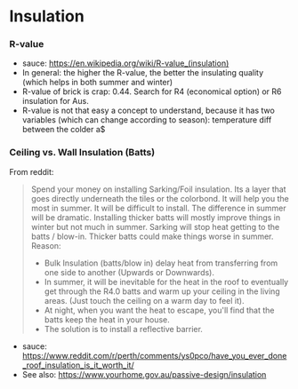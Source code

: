 # Insulation

### R-value

* sauce: https://en.wikipedia.org/wiki/R-value_(insulation)
* In general: the higher the R-value, the better the insulating quality (which helps in both summer and winter)
* R-value of brick is crap: 0.44. Search for R4 (economical option) or R6 insulation for Aus.
* R-value is not that easy a concept to understand, because it has two variables (which can change according to season): temperature diff between the colder a$

### Ceiling vs. Wall Insulation (Batts)

From reddit:
>Spend your money on installing Sarking/Foil insulation. Its a layer that goes directly underneath the tiles or the colorbond. It will help you the most in summer. It will be difficult to install. The difference in summer will be dramatic. Installing thicker batts will mostly improve things in winter but not much in summer. Sarking will stop heat getting to the batts / blow-in. Thicker batts could make things worse in summer. Reason:
>
> * Bulk Insulation (batts/blow in) delay heat from transferring from one side to another (Upwards or Downwards).
> * In summer, it will be inevitable for the heat in the roof to eventually get through the R4.0 batts and warm up your ceiling in the living areas. (Just touch the ceiling on a warm day to feel it).
> * At night, when you want the heat to escape, you'll find that the batts keep the heat in your house.
> * The solution is to install a reflective barrier.

* sauce: https://www.reddit.com/r/perth/comments/ys0pco/have_you_ever_done_roof_insulation_is_it_worth_it/
* See also: https://www.yourhome.gov.au/passive-design/insulation